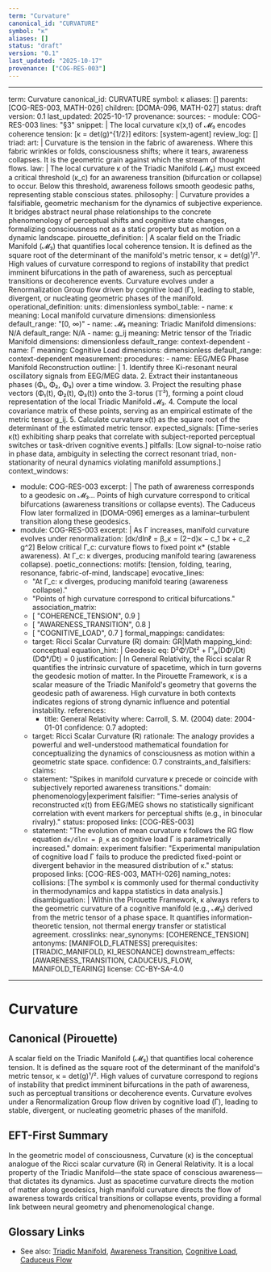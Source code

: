 ```yaml
---
term: "Curvature"
canonical_id: "CURVATURE"
symbol: "κ"
aliases: []
status: "draft"
version: "0.1"
last_updated: "2025-10-17"
provenance: ["COG-RES-003"]
---
```


---
term: Curvature
canonical_id: CURVATURE
symbol: κ
aliases: []
parents: [COG-RES-003, MATH-026]
children: [DOMA-096, MATH-027]
status: draft
version: 0.1
last_updated: 2025-10-17
provenance:
  sources:
    - module: COG-RES-003
      lines: "§3"
      snippet: |
        The local curvature κ(x,t) of 𝓜₃ encodes coherence tension:
        [κ = det(g)^{1/2}]
  editors: [system-agent]
  review_log: []
triad:
  art: |
    Curvature is the tension in the fabric of awareness. Where this fabric wrinkles or folds, consciousness shifts; where it tears, awareness collapses. It is the geometric grain against which the stream of thought flows.
  law: |
    The local curvature κ of the Triadic Manifold (𝓜₃) must exceed a critical threshold (κ_c) for an awareness transition (bifurcation or collapse) to occur. Below this threshold, awareness follows smooth geodesic paths, representing stable conscious states.
  philosophy: |
    Curvature provides a falsifiable, geometric mechanism for the dynamics of subjective experience. It bridges abstract neural phase relationships to the concrete phenomenology of perceptual shifts and cognitive state changes, formalizing consciousness not as a static property but as motion on a dynamic landscape.
pirouette_definition: |
  A scalar field on the Triadic Manifold (𝓜₃) that quantifies local coherence tension. It is defined as the square root of the determinant of the manifold's metric tensor, κ = det(g)¹/². High values of curvature correspond to regions of instability that predict imminent bifurcations in the path of awareness, such as perceptual transitions or decoherence events. Curvature evolves under a Renormalization Group flow driven by cognitive load (Γ), leading to stable, divergent, or nucleating geometric phases of the manifold.
operational_definition:
  units: dimensionless
  symbol_table:
    - name: κ
      meaning: Local manifold curvature
      dimensions: dimensionless
      default_range: "[0, ∞)"
    - name: 𝓜₃
      meaning: Triadic Manifold
      dimensions: N/A
      default_range: N/A
    - name: g_ij
      meaning: Metric tensor of the Triadic Manifold
      dimensions: dimensionless
      default_range: context-dependent
    - name: Γ
      meaning: Cognitive Load
      dimensions: dimensionless
      default_range: context-dependent
  measurement:
    procedures:
      - name: EEG/MEG Phase Manifold Reconstruction
        outline: |
          1. Identify three Ki-resonant neural oscillatory signals from EEG/MEG data.
          2. Extract their instantaneous phases (Φ₁, Φ₂, Φ₃) over a time window.
          3. Project the resulting phase vectors (Φ₁(t), Φ₂(t), Φ₃(t)) onto the 3-torus (𝕋³), forming a point cloud representation of the local Triadic Manifold 𝓜₃.
          4. Compute the local covariance matrix of these points, serving as an empirical estimate of the metric tensor g_ij.
          5. Calculate curvature κ(t) as the square root of the determinant of the estimated metric tensor.
        expected_signals: [Time-series κ(t) exhibiting sharp peaks that correlate with subject-reported perceptual switches or task-driven cognitive events.]
        pitfalls: [Low signal-to-noise ratio in phase data, ambiguity in selecting the correct resonant triad, non-stationarity of neural dynamics violating manifold assumptions.]
context_windows:
  - module: COG-RES-003
    excerpt: |
      The path of awareness corresponds to a geodesic on 𝓜₃... Points of high curvature correspond to critical bifurcations (awareness transitions or collapse events). The Caduceus Flow later formalized in [DOMA-096] emerges as a laminar–turbulent transition along these geodesics.
  - module: COG-RES-003
    excerpt: |
      As Γ increases, manifold curvature evolves under renormalization:
      [dκ/dlnℓ = β_κ = (2−d)κ − c_1 bκ + c_2 g^2]
      Below critical Γ_c: curvature flows to fixed point κ* (stable awareness).
      At Γ_c: κ diverges, producing manifold tearing (awareness collapse).
poetic_connections:
  motifs: [tension, folding, tearing, resonance, fabric-of-mind, landscape]
  evocative_lines:
    - "At Γ_c: κ diverges, producing manifold tearing (awareness collapse)."
    - "Points of high curvature correspond to critical bifurcations."
  association_matrix:
    - [ "COHERENCE_TENSION", 0.9 ]
    - [ "AWARENESS_TRANSITION", 0.8 ]
    - [ "COGNITIVE_LOAD", 0.7 ]
formal_mappings:
  candidates:
    - target: Ricci Scalar Curvature (R)
      domain: GR|Math
      mapping_kind: conceptual
      equation_hint: |
        Geodesic eq: D²Φⁱ/Dt² + Γⁱⱼₖ(DΦʲ/Dt)(DΦᵏ/Dt) = 0
      justification: |
        In General Relativity, the Ricci scalar R quantifies the intrinsic curvature of spacetime, which in turn governs the geodesic motion of matter. In the Pirouette Framework, κ is a scalar measure of the Triadic Manifold's geometry that governs the geodesic path of awareness. High curvature in both contexts indicates regions of strong dynamic influence and potential instability.
      references:
        - title: General Relativity
          where: Carroll, S. M. (2004)
          date: 2004-01-01
      confidence: 0.7
  adopted:
    - target: Ricci Scalar Curvature (R)
      rationale: The analogy provides a powerful and well-understood mathematical foundation for conceptualizing the dynamics of consciousness as motion within a geometric state space.
      confidence: 0.7
constraints_and_falsifiers:
  claims:
    - statement: "Spikes in manifold curvature κ precede or coincide with subjectively reported awareness transitions."
      domain: phenomenology|experiment
      falsifier: "Time-series analysis of reconstructed κ(t) from EEG/MEG shows no statistically significant correlation with event markers for perceptual shifts (e.g., in binocular rivalry)."
      status: proposed
      links: [COG-RES-003]
    - statement: "The evolution of mean curvature κ follows the RG flow equation `dκ/dlnℓ = β_κ` as cognitive load Γ is parametrically increased."
      domain: experiment
      falsifier: "Experimental manipulation of cognitive load Γ fails to produce the predicted fixed-point or divergent behavior in the measured distribution of κ."
      status: proposed
      links: [COG-RES-003, MATH-026]
naming_notes:
  collisions: [The symbol κ is commonly used for thermal conductivity in thermodynamics and kappa statistics in data analysis.]
  disambiguation: |
    Within the Pirouette Framework, κ always refers to the geometric curvature of a cognitive manifold (e.g., 𝓜₃) derived from the metric tensor of a phase space. It quantifies information-theoretic tension, not thermal energy transfer or statistical agreement.
crosslinks:
  near_synonyms: [COHERENCE_TENSION]
  antonyms: [MANIFOLD_FLATNESS]
  prerequisites: [TRIADIC_MANIFOLD, KI_RESONANCE]
  downstream_effects: [AWARENESS_TRANSITION, CADUCEUS_FLOW, MANIFOLD_TEARING]
license: CC-BY-SA-4.0
---

# Curvature

## Canonical (Pirouette)
A scalar field on the Triadic Manifold (𝓜₃) that quantifies local coherence tension. It is defined as the square root of the determinant of the manifold's metric tensor, κ = det(g)¹/². High values of curvature correspond to regions of instability that predict imminent bifurcations in the path of awareness, such as perceptual transitions or decoherence events. Curvature evolves under a Renormalization Group flow driven by cognitive load (Γ), leading to stable, divergent, or nucleating geometric phases of the manifold.

## EFT-First Summary
In the geometric model of consciousness, Curvature (κ) is the conceptual analogue of the Ricci scalar curvature (R) in General Relativity. It is a local property of the Triadic Manifold—the state space of conscious awareness—that dictates its dynamics. Just as spacetime curvature directs the motion of matter along geodesics, high manifold curvature directs the flow of awareness towards critical transitions or collapse events, providing a formal link between neural geometry and phenomenological change.

## Glossary Links
- See also: [Triadic Manifold](TRIADIC_MANIFOLD), [Awareness Transition](AWARENESS_TRANSITION), [Cognitive Load](COGNITIVE_LOAD), [Caduceus Flow](CADUCEUS_FLOW)
